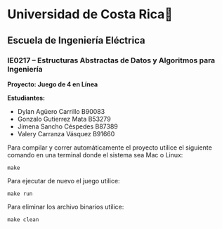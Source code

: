 # Universidad de Costa Rica🌻
## Escuela de Ingeniería Eléctrica
### IE0217 – Estructuras Abstractas de Datos y Algoritmos para Ingeniería

**Proyecto: Juego de 4 en Línea**

**Estudiantes:**
 * Dylan Agüero Carrillo B90083
 * Gonzalo Gutierrez Mata B53279
 * Jimena Sancho Céspedes B87389
 * Valery Carranza Vásquez B91660


Para compilar y correr automáticamente el proyecto utilice el siguiente comando en una terminal donde el sistema sea Mac o Linux:

```
make
```

Para ejecutar de nuevo el juego utilice:

```
make run
```


Para eliminar los archivo binarios utilice:

```
make clean
```